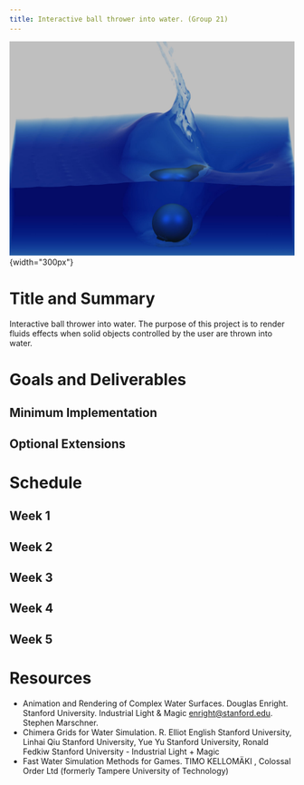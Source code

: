 ```yaml
---
title: Interactive ball thrower into water. (Group 21)
---
```


![](images/thrown-ball-into-water-tank.png){width="300px"}

# Title and Summary

Interactive ball thrower into water. The purpose of this project is to render fluids effects when solid objects controlled by the user are thrown into water.

# Goals and Deliverables
## Minimum Implementation

## Optional Extensions


# Schedule
## Week 1

## Week 2

## Week 3

## Week 4

## Week 5

# Resources
- Animation and Rendering of Complex Water Surfaces. Douglas Enright. Stanford University. Industrial Light & Magic enright@stanford.edu. Stephen Marschner.
- Chimera Grids for Water Simulation. R. Elliot English Stanford University, Linhai Qiu Stanford University, Yue Yu Stanford University, Ronald Fedkiw Stanford University - Industrial Light + Magic
- Fast Water Simulation Methods for Games. TIMO KELLOMÄKI , Colossal Order Ltd (formerly Tampere University of Technology)
